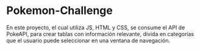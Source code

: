 # Pokemon-Challenge
En este proyecto, el cual utiliza JS, HTML y CSS, se consume el API de PokeAPI, para crear tablas con información relevante, divida en categorías que el usuario puede seleccionar en una ventana de navegación. 
